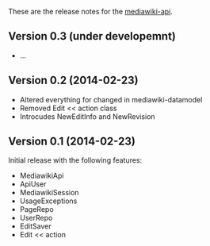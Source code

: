 These are the release notes for the [mediawiki-api](README.md).

## Version 0.3 (under developemnt)

* ...

## Version 0.2 (2014-02-23)

* Altered everything for changed in mediawiki-datamodel
* Removed Edit << action class
* Introcudes NewEditInfo and NewRevision

## Version 0.1 (2014-02-23)

Initial release with the following features:

* MediawikiApi
* ApiUser
* MediawikiSession
* UsageExceptions
* PageRepo
* UserRepo
* EditSaver
* Edit << action

